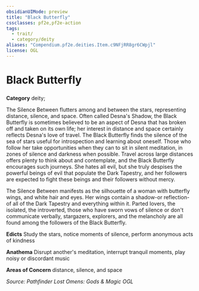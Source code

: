 ```yaml
---
obsidianUIMode: preview
title: "Black Butterfly"
cssclasses: pf2e,pf2e-action
tags:
  - trait/
  - category/deity
aliases: "Compendium.pf2e.deities.Item.c9NFjRR8gr6CWpjl"
license: OGL
---
```

# Black Butterfly

### 

**Category** deity; 




The Silence Between flutters among and between the stars, representing distance, silence, and space. Often called Desna's Shadow, the Black Butterfly is sometimes believed to be an aspect of Desna that has broken off and taken on its own life; her interest in distance and space certainly reflects Desna's love of travel. The Black Butterfly finds the silence of the sea of stars useful for introspection and learning about oneself. Those who follow her take opportunities when they can to sit in silent meditation, in zones of silence and darkness when possible. Travel across large distances offers plenty to think about and contemplate, and the Black Butterfly encourages such journeys. She hates all evil, but she truly despises the powerful beings of evil that populate the Dark Tapestry, and her followers are expected to fight these beings and their followers without mercy.

The Silence Between manifests as the silhouette of a woman with butterfly wings, and white hair and eyes. Her wings contain a shadow-or reflection-of all of the Dark Tapestry and everything within it. Parted lovers, the isolated, the introverted, those who have sworn vows of silence or don't communicate verbally, stargazers, explorers, and the melancholy are all found among the followers of the Black Butterfly.

**Edicts** Study the stars, notice moments of silence, perform anonymous acts of kindness

**Anathema** Disrupt another's meditation, interrupt tranquil moments, play noisy or discordant music

**Areas of Concern** distance, silence, and space

*Source: Pathfinder Lost Omens: Gods & Magic*
*OGL*